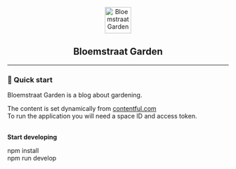 <p align="center">
  <a href="https://www.bloemstraatgarden.nl/">
    <img alt="Bloemstraat Garden" src="https://www.bloemstraatgarden.nl/static/logo-7e238d191e152683f74433055ce40b91.png" width="60" />
  </a>
</p>
<h2 align="center">
  Bloemstraat Garden
</h2>

<hr />

<h3>🚀 Quick start</h3>

Bloemstraat Garden is a blog about gardening.

The content is set dynamically from <a href="https://app.contentful.com/">contentful.com</a><br/>
To run the application you will need a space ID and access token.<br /><br />

**Start developing**

npm install<br/>
npm run develop